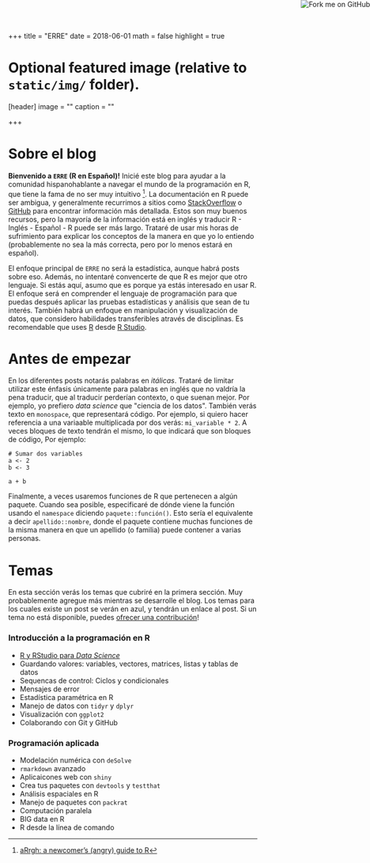 +++
title = "ERRE"
date = 2018-06-01
math = false
highlight = true

# Optional featured image (relative to `static/img/` folder).
[header]
image = ""
caption = ""

+++

<a href="https://github.com/jcvdav/villasenor-derbez"><img style="position: absolute; top: 0; right: 0; border: 0;" src="https://s3.amazonaws.com/github/ribbons/forkme_right_gray_6d6d6d.png" alt="Fork me on GitHub"></a>

# Sobre el blog

**Bienvenido a `ERRE` (R en Español)!** Inicié este blog para ayudar a la comunidad hispanohablante a navegar el mundo de la programación en R, que tiene la fama de no ser muy intuitivo [^1]. La documentación en R puede ser ambigua, y generalmente recurrimos a sitios como [StackOverflow](https://es.stackoverflow.com/) o [GitHub](https://github.com/) para encontrar información más detallada. Estos son muy buenos recursos, pero la mayoría de la información está en inglés y traducir R - Inglés - Español - R puede ser más largo. Trataré de usar mis horas de sufrimiento para explicar los conceptos de la manera en que yo lo entiendo (probablemente no sea la más correcta, pero por lo menos estará en español).

El enfoque principal de `ERRE` no será la estadística, aunque habrá posts sobre eso. Además, no intentaré convencerte de que R es mejor que otro lenguaje. Si estás aquí, asumo que es porque ya estás interesado en usar R. El enfoque será en comprender el lenguaje de programación para que puedas después aplicar las pruebas estadísticas y análisis que sean de tu interés. También habrá un enfoque en manipulación y visualización de datos, que considero habilidades transferibles através de disciplinas. Es recomendable que uses [R](https://cran.r-project.org/bin/windows/base/) desde [R Studio](https://www.rstudio.com/products/rstudio/download/).

# Antes de empezar

En los diferentes posts notarás palabras en *itálicas*. Trataré de limitar utilizar este énfasis únicamente para palabras en inglés que no valdría la pena traducir, que al traducir perderían contexto, o que suenan mejor. Por ejemplo, yo prefiero *data science* que "ciencia de los datos". También verás texto en `monospace`, que representará código. Por ejemplo, si quiero hacer referencia a una variaable multiplicada por dos verás: `mi_variable * 2`. A veces bloques de texto tendrán el mismo, lo que indicará que son bloques de código, Por ejemplo:

```
# Sumar dos variables
a <- 2
b <- 3

a + b
```

Finalmente, a veces usaremos funciones de R que pertenecen a algún paquete. Cuando sea posible, especificaré de dónde viene la función usando el `namespace` diciendo `paquete::función()`. Esto sería el equivalente a decir `apellido::nombre`, donde el paquete contiene muchas funciones de la misma manera en que un apellido (o familia) puede contener a varias personas.

# Temas

En esta sección verás los temas que cubriré en la primera sección. Muy probablemente agregue más mientras se desarrolle el blog. Los temas para los cuales existe un post se verán en azul, y tendrán un enlace al post. Si un tema no está disponible, puedes [ofrecer una contribución](https://github.com/jcvdav/villasenor-derbez)!

<div class = "row">
<div class = "col-md-6">

<h3> Introducción a la programación en R </h3>

<ul>
<li> <a href = "/post/r-y-r-studio/"> R y RStudio para <i>Data Science</i> </a> </li>

<li> Guardando valores: variables, vectores, matrices, listas y tablas de datos </li>

<li> Sequencas de control: Ciclos y condicionales </li>

<li> Mensajes de error </li>

<li> Estadística paramétrica en R </li>

<li> Manejo de datos con <code>tidyr</code> y <code>dplyr</code> </li>

<li> Visualización con <code>ggplot2</code> </li>

<li> Colaborando con Git y GitHub </li>

</ul>
</div>
<div class = "col-md-6">

<h3> Programación aplicada </h3>

<ul>
<li> Modelación numérica con <code>deSolve</code> </li>

<li> <code>rmarkdown</code> avanzado </li>

<li> Aplicaicones web con <code>shiny</code> </li>

<li> Crea tus paquetes con <code>devtools</code> y <code>testthat</code> </li>

<li> Análisis espaciales en R </li>

<li> Manejo de paquetes con <code>packrat</code> </li>

<li> Computación paralela </li>

<li> BIG data en R </li>

<li> R desde la línea de comando </li>
</ul>
</div>
</div>


[^1]: [aRrgh: a newcomer’s (angry) guide to R](http://arrgh.tim-smith.us)






















